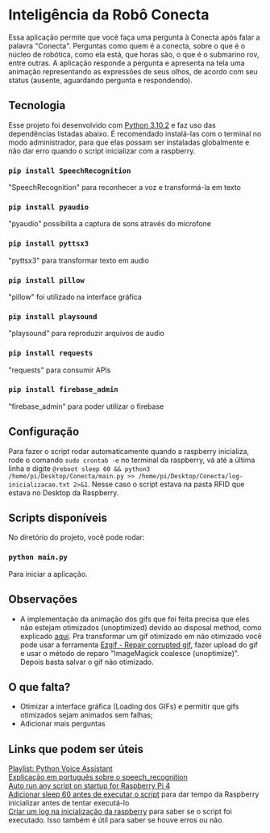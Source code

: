 # Inteligência da Robô Conecta

Essa aplicação permite que você faça uma pergunta à Conecta após falar a palavra "Conecta". Perguntas como quem é a conecta, sobre o que é o núcleo de robótica, como ela está, que horas são, o que é o submarino rov, entre outras. A aplicação responde a pergunta e apresenta na tela uma animação representando as expressões de seus olhos, de acordo com seu status (ausente, aguardando pergunta e respondendo).

## Tecnologia

Esse projeto foi desenvolvido com [Python 3.10.2](https://www.python.org/downloads/) e faz uso das dependências listadas abaixo. É recomendado instalá-las com o terminal no modo administrador, para que elas possam ser instaladas globalmente e não dar erro quando o script inicializar com a raspberry. <br/>

### `pip install SpeechRecognition`
"SpeechRecognition" para reconhecer a voz e transformá-la em texto

### `pip install pyaudio`
"pyaudio" possibilita a captura de sons através do microfone

### `pip install pyttsx3`
"pyttsx3" para transformar texto em audio

### `pip install pillow`
"pillow" foi utilizado na interface gráfica

### `pip install playsound`
"playsound" para reproduzir arquivos de audio

### `pip install requests`
"requests" para consumir APIs

### `pip install firebase_admin`
"firebase_admin" para poder utilizar o firebase

## Configuração

Para fazer o script rodar automaticamente quando a raspberry inicializa, rode o comando `sudo crontab -e` no terminal da raspberry, vá até a última linha e digite `@reboot sleep 60 && python3 /home/pi/Desktop/Conecta/main.py >> /home/pi/Desktop/Conecta/log-inicializacao.txt 2>&1`. Nesse caso o script estava na pasta RFID que estava no Desktop da Raspberry.

## Scripts disponíveis

No diretório do projeto, você pode rodar:

### `python main.py`

Para iniciar a aplicação.

## Observações

- A implementação da animação dos gifs que foi feita precisa que eles não estejam otimizados (unoptimized) devido ao disposal method, como explicado [aqui](https://stackoverflow.com/questions/50904093/gif-animation-in-tkinter-with-pill-flickering-on-every-other-frame). Pra transformar um gif otimizado em não otimizado você pode usar a ferramenta [Ezgif - Repair corrupted gif](https://ezgif.com/repair), fazer upload do gif e usar o método de reparo "ImageMagick coalesce (unoptimize)". Depois basta salvar o gif não otimizado.

## O que falta?

- Otimizar a interface gráfica (Loading dos GIFs) e permitir que gifs otimizados sejam animados sem falhas; <br/>
- Adicionar mais perguntas

## Links que podem ser úteis

[Playlist: Python Voice Assistant](https://www.youtube.com/watch?v=-AzGZ_CHzJk&list=PLzMcBGfZo4-mBungzp4GO4fswxO8wTEFx) <br/>
[Explicação em português sobre o speech_recognition](https://letscode.com.br/blog/speech-recognition-com-python) <br/>
[Auto run any script on startup for Raspberry Pi 4](https://youtu.be/wVPAHI9on0o) <br/>
[Adicionar sleep 60 antes de executar o script](https://stackoverflow.com/questions/66182730/crontab-doesnt-run-python-script-on-a-raspberry-pi-4) para dar tempo da Raspberry inicializar antes de tentar executá-lo <br/>
[Criar um log na inicialização da raspberry](https://forums.raspberrypi.com/viewtopic.php?t=276808) para saber se o script foi executado. Isso também é útil para saber se houve erros ou não.
